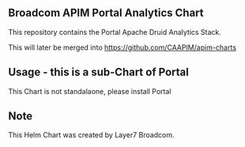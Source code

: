 ## Broadcom APIM Portal Analytics Chart
This repository contains the Portal Apache Druid Analytics Stack.

This will later be merged into https://github.com/CAAPIM/apim-charts

## Usage - this is a sub-Chart of Portal
This Chart is not standalaone, please install Portal

## Note
This Helm Chart was created by Layer7 Broadcom.

